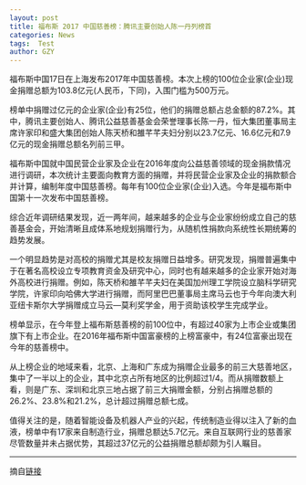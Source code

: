 ```yaml
---
layout: post
title: 福布斯 2017 中国慈善榜：腾讯主要创始人陈一丹列榜首
categories: News
tags:  Test
author: GZY
---
```


福布斯中国17日在上海发布2017年中国慈善榜。本次上榜的100位企业家(企业)现金捐赠总额为103.8亿元(人民币，下同)，入围门槛为500万元。

榜单中捐赠过亿元的企业家(企业)有25位，他们的捐赠总额占总金额的87.2%。其中，腾讯主要创始人、腾讯公益慈善基金会荣誉理事长陈一丹，恒大集团董事局主席许家印和盛大集团创始人陈天桥和雒芊芊夫妇分别以23.7亿元、16.6亿元和7.9亿元的现金捐赠总额名列前三甲。

福布斯中国就中国民营企业家及企业在2016年度向公益慈善领域的现金捐款情况进行调研，本次统计主要面向教育方面的捐赠，并将民营企业家及企业的捐款额合并计算，编制年度中国慈善榜。每年有100位企业家(企业)入选。今年是福布斯中国第十一次发布中国慈善榜。

综合近年调研结果发现，近一两年间，越来越多的企业与企业家纷纷成立自己的慈善基金会，开始清晰且成体系地规划捐赠行为，从随机性捐款向系统性长期统筹的趋势发展。

一个明显趋势是对高校的捐赠尤其是校友捐赠日益增多。研究发现，捐赠普遍集中于在著名高校设立专项教育资金及研究中心，同时也有越来越多的企业家开始对海外高校进行捐赠。例如，陈天桥和雒芊芊夫妇在美国加州理工学院设立脑科学研究学院，许家印向哈佛大学进行捐赠，而阿里巴巴董事局主席马云也于今年向澳大利亚纽卡斯尔大学捐赠成立马云—莫利奖学金，用于资助该校学生完成学业。

榜单显示，在今年登上福布斯慈善榜的前100位中，有超过40家为上市企业或集团旗下有上市企业。在2016年福布斯中国富豪榜的上榜富豪中，有24位富豪出现在今年的慈善榜中。

从上榜企业的地域来看，北京、上海和广东成为捐赠企业最多的前三大慈善地区，集中了一半以上的企业，其中北京占所有地区的比例超过1/4。而从捐赠数额上看，则是广东、深圳和北京三地占据了前三大捐赠金额，分别占捐赠总额的26.2%、23.8%和21.2%，总计超过捐赠总额七成。

值得关注的是，随着智能设备及机器人产业的兴起，传统制造业得以注入了新的血液，榜单中有17家来自制造行业，捐赠总额达5.7亿元。来自互联网行业的慈善家尽管数量并未占据优势，其超过37亿元的公益捐赠总额却颇为引人瞩目。

*****

摘自[链接](http://gongyi.qq.com/a/20170519/017844.htm)